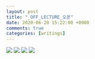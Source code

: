 ```yaml
---
layout: post
title: "_OFF_LECTURE_오픈"
date: 2020-06-20 15:22:00 +0900
comments: true 
categories: [writings] 
---
```

![](https://blogfiles.pstatic.net/MjAyMDA2MjBfMTIg/MDAxNTkyNjMzODk4ODAw.9ndQLGTHHpHxuyFld-yHMGS-9P8oRL5dQXKrnrWjzxQg.F9bKBltMlmW7tU6sX9WuN8R-qMfkv9AybR7fpyTIB-0g.JPEG.hotleve/OFF_LECTURE1.jpg?type=w1) 
![](https://blogfiles.pstatic.net/MjAyMDA2MjBfMTI2/MDAxNTkyNjMzODk5MjY2.9oJkARUxZJqO9x5XQiBa_T8B3wYQ6uvHBqXBqyIRl8Qg.n5HbOAhk1IDoHCnOOGWMYbWsLR2TCGMYJgf4BW3DD9Qg.JPEG.hotleve/OFF_LECTURE2.jpg?type=w1) 
![](https://blogfiles.pstatic.net/MjAyMDA2MjBfNjAg/MDAxNTkyNjMzODk5NjQ5.sDKPZKRRkd1Z96chy6uj8MCvAS3FrpZYj9-Cv6u8yO4g.A2p5ctemb3wKQ4yBM9N7exV-0O9nWp69pUvcrz_U7_cg.JPEG.hotleve/OFF_LECTURE3.jpg?type=w1) 
![](https://blogfiles.pstatic.net/MjAyMDA2MjBfMTc4/MDAxNTkyNjMzOTAwMDc0.8Wy4UnJVVzPLc4P6dgnfVIPJtcuea5U79WL9EzBpVyYg.uz932ywiQDnNAo6Wud0IACY6hBAGFiwm9vsDuQubTWEg.JPEG.hotleve/OFF_LECTURE4.jpg?type=w1) 
